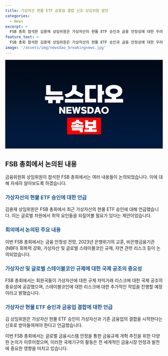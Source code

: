 ```yaml
---
title: 가상자산 현물 ETF 금융업 결합 신호 상임위원 발언
categories:
  - News
excerpt: >
  FSB 총회 참석한 김용재 상임위원은 가상자산의 현물 ETF 승인과 금융 안정성에 대한 우려를 토로했다. 이에 회의는 가상자산 규제와 글로벌 스테이블코인 규제를 논의하며 국제 공조의 중요성을 강조했다. 김 상임위원은 가상자산과 기존 금융업의 결합으로 취약 요인이 심화되는 점과 이에 대한 글로벌 대응에 대해 FSB 차원에서 검토할 필요가 있다고 제언했다. FSB는 글로벌 금융시스템 안정과 규제 개혁을 위해 운영하는 국제기구로, 국제기준 및 정책 개발과 협력 강화를 주된 목표로 한다.
feature_text: >
  FSB 총회 참석한 김용재 상임위원은 가상자산의 현물 ETF 승인과 금융 안정성에 대한 우려를 토로했다. 이에 회의는 가상자산 규제와 글로벌 스테이블코인 규제를 논의하며 국제 공조의 중요성을 강조했다. 김 상임위원은 가상자산과 기존 금융업의 결합으로 취약 요인이 심화되는 점과 이에 대한 글로벌 대응에 대해 FSB 차원에서 검토할 필요가 있다고 제언했다. FSB는 글로벌 금융시스템 안정과 규제 개혁을 위해 운영하는 국제기구로, 국제기준 및 정책 개발과 협력 강화를 주된 목표로 한다.
image: '/assets/img/newsdao_breakingnews.jpg'
---
```


<p><img src="/assets/img/newsdao_breakingnews.jpg" alt="koreaapp 속보" /></p>

<h2 data-ke-size="size26">FSB 총회에서 논의된 내용</h2>

<p data-ke-size="size16">금융위원회 상임위원이 참석한 FSB 총회에서는 여러 내용들이 논의되었습니다. 이에 대해 자세히 알아보도록 하겠습니다.</p>

<h3><b><span style="color: #1a5490;">가상자산의 현물 ETF 승인에 대한 언급</span></b></h3>

<p data-ke-size="size16">김용재 상임위원은 FSB 총회에서 최근 가상자산의 현물 ETF 승인에 대해 언급했습니다. 이는 글로벌 차원에서 취약 요인들을 되짚어볼 필요가 있다는 제안이었습니다.</p>

<h3><b><span style="color: #1a5490;">회의에서 논의된 주요 내용</span></b></h3>

<p data-ke-size="size16">이번 FSB 총회에서는 금융 안정성 전망, 2023년 은행위기의 교훈, 비은행금융기관(NBFI) 회복력 강화, 가상자산 및 글로벌 스테이블코인 규제, 자연 관련 리스크 등이 논의되었습니다.</p>

<h3><b><span style="color: #1a5490;">가상자산 및 글로벌 스테이블코인 규제에 대한 국제 공조의 중요성</span></b></h3>

<p data-ke-size="size16">FSB 총회에서는 회원국들이 가상자산에 대한 규제 차익거래 리스크에 대한 국제 공조의 중요성에 공감했으며, 스테이블코인에 대한 리스크에 대한 추가적인 작업을 진행할 예정이라고 밝혔습니다.</p>

<h3><b><span style="color: #1a5490;">가상자산 현물 ETF 승인과 금융업 결합에 대한 언급</span></b></h3>

<p data-ke-size="size16">김 상임위원은 가상자산 현물 ETF 승인이 가상자산과 기존 금융업의 결합을 시작한다는 신호로 받아들여져야 한다고 언급했습니다.</p>

<p>이번 FSB 총회에서는 글로벌 금융시스템 안정을 통한 금융규제 개혁 추진을 위한 다양한 논의가 이루어졌으며, 이러한 국제기구의 활동은 전 세계적인 금융시장 안정과 발전에 중요한 영향을 미치고 있습니다.</p>

